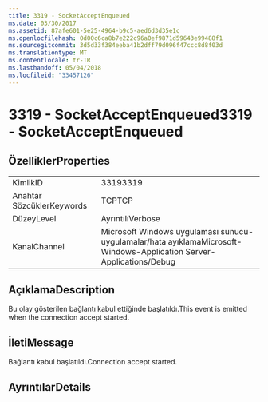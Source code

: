 ```yaml
---
title: 3319 - SocketAcceptEnqueued
ms.date: 03/30/2017
ms.assetid: 87afe601-5e25-4964-b9c5-aed6d3d35e1c
ms.openlocfilehash: 0d00c6ca8b7e222c96a0ef9871d59643e99488f1
ms.sourcegitcommit: 3d5d33f384eeba41b2dff79d096f47ccc8d8f03d
ms.translationtype: MT
ms.contentlocale: tr-TR
ms.lasthandoff: 05/04/2018
ms.locfileid: "33457126"
---
```

# <a name="3319---socketacceptenqueued"></a><span data-ttu-id="8a452-102">3319 - SocketAcceptEnqueued</span><span class="sxs-lookup"><span data-stu-id="8a452-102">3319 - SocketAcceptEnqueued</span></span>
## <a name="properties"></a><span data-ttu-id="8a452-103">Özellikler</span><span class="sxs-lookup"><span data-stu-id="8a452-103">Properties</span></span>  
  
|||  
|-|-|  
|<span data-ttu-id="8a452-104">Kimlik</span><span class="sxs-lookup"><span data-stu-id="8a452-104">ID</span></span>|<span data-ttu-id="8a452-105">3319</span><span class="sxs-lookup"><span data-stu-id="8a452-105">3319</span></span>|  
|<span data-ttu-id="8a452-106">Anahtar Sözcükler</span><span class="sxs-lookup"><span data-stu-id="8a452-106">Keywords</span></span>|<span data-ttu-id="8a452-107">TCP</span><span class="sxs-lookup"><span data-stu-id="8a452-107">TCP</span></span>|  
|<span data-ttu-id="8a452-108">Düzey</span><span class="sxs-lookup"><span data-stu-id="8a452-108">Level</span></span>|<span data-ttu-id="8a452-109">Ayrıntılı</span><span class="sxs-lookup"><span data-stu-id="8a452-109">Verbose</span></span>|  
|<span data-ttu-id="8a452-110">Kanal</span><span class="sxs-lookup"><span data-stu-id="8a452-110">Channel</span></span>|<span data-ttu-id="8a452-111">Microsoft Windows uygulaması sunucu-uygulamalar/hata ayıklama</span><span class="sxs-lookup"><span data-stu-id="8a452-111">Microsoft-Windows-Application Server-Applications/Debug</span></span>|  
  
## <a name="description"></a><span data-ttu-id="8a452-112">Açıklama</span><span class="sxs-lookup"><span data-stu-id="8a452-112">Description</span></span>  
 <span data-ttu-id="8a452-113">Bu olay gösterilen bağlantı kabul ettiğinde başlatıldı.</span><span class="sxs-lookup"><span data-stu-id="8a452-113">This event is emitted when the connection accept started.</span></span>  
  
## <a name="message"></a><span data-ttu-id="8a452-114">İleti</span><span class="sxs-lookup"><span data-stu-id="8a452-114">Message</span></span>  
 <span data-ttu-id="8a452-115">Bağlantı kabul başlatıldı.</span><span class="sxs-lookup"><span data-stu-id="8a452-115">Connection accept started.</span></span>  
  
## <a name="details"></a><span data-ttu-id="8a452-116">Ayrıntılar</span><span class="sxs-lookup"><span data-stu-id="8a452-116">Details</span></span>
